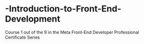 # -Introduction-to-Front-End-Development
Course 1 out of the 9 in the Meta Front-End Developer Professional Certificate Series
